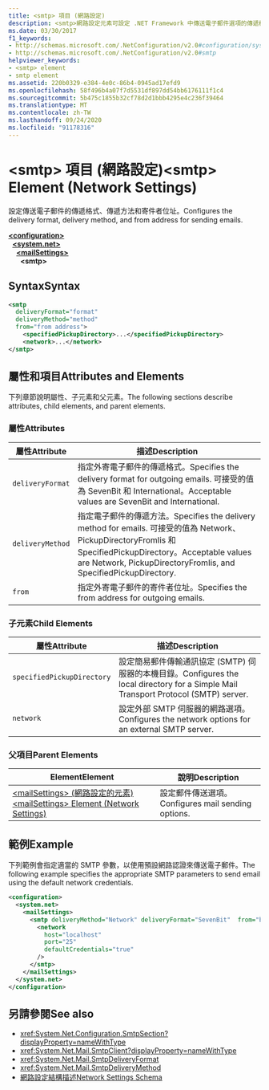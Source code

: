 ```yaml
---
title: <smtp> 項目 (網路設定)
description: <smtp>網路設定元素可設定 .NET Framework 中傳送電子郵件選項的傳遞格式、傳遞方法和寄件者位址。
ms.date: 03/30/2017
f1_keywords:
- http://schemas.microsoft.com/.NetConfiguration/v2.0#configuration/system.net/mailSettings/smtp
- http://schemas.microsoft.com/.NetConfiguration/v2.0#smtp
helpviewer_keywords:
- <smtp> element
- smtp element
ms.assetid: 220b0329-e384-4e0c-86b4-0945ad17efd9
ms.openlocfilehash: 58f496b4a07f7d5531df897dd54bb6176111f1c4
ms.sourcegitcommit: 5b475c1855b32cf78d2d1bbb4295e4c236f39464
ms.translationtype: MT
ms.contentlocale: zh-TW
ms.lasthandoff: 09/24/2020
ms.locfileid: "91178316"
---
```

# <a name="smtp-element-network-settings"></a><span data-ttu-id="d8af1-103">\<smtp> 項目 (網路設定)</span><span class="sxs-lookup"><span data-stu-id="d8af1-103">\<smtp> Element (Network Settings)</span></span>

<span data-ttu-id="d8af1-104">設定傳送電子郵件的傳遞格式、傳遞方法和寄件者位址。</span><span class="sxs-lookup"><span data-stu-id="d8af1-104">Configures the delivery format, delivery method, and from address for sending emails.</span></span>  
  
[**\<configuration>**](../configuration-element.md)\
&nbsp;&nbsp;[**\<system.net>**](system-net-element-network-settings.md)\
&nbsp;&nbsp;&nbsp;&nbsp;[**\<mailSettings>**](mailsettings-element-network-settings.md)\
&nbsp;&nbsp;&nbsp;&nbsp;&nbsp;&nbsp;**\<smtp>**
  
## <a name="syntax"></a><span data-ttu-id="d8af1-105">Syntax</span><span class="sxs-lookup"><span data-stu-id="d8af1-105">Syntax</span></span>  
  
```xml  
<smtp  
  deliveryFormat="format"  
  deliveryMethod="method"  
  from="from address">
    <specifiedPickupDirectory>...</specifiedPickupDirectory>  
    <network>...</network>  
</smtp>  
```  
  
## <a name="attributes-and-elements"></a><span data-ttu-id="d8af1-106">屬性和項目</span><span class="sxs-lookup"><span data-stu-id="d8af1-106">Attributes and Elements</span></span>  

 <span data-ttu-id="d8af1-107">下列章節說明屬性、子元素和父元素。</span><span class="sxs-lookup"><span data-stu-id="d8af1-107">The following sections describe attributes, child elements, and parent elements.</span></span>  
  
### <a name="attributes"></a><span data-ttu-id="d8af1-108">屬性</span><span class="sxs-lookup"><span data-stu-id="d8af1-108">Attributes</span></span>  
  
|<span data-ttu-id="d8af1-109">屬性</span><span class="sxs-lookup"><span data-stu-id="d8af1-109">Attribute</span></span>|<span data-ttu-id="d8af1-110">描述</span><span class="sxs-lookup"><span data-stu-id="d8af1-110">Description</span></span>|  
|---------------|-----------------|  
|`deliveryFormat`|<span data-ttu-id="d8af1-111">指定外寄電子郵件的傳遞格式。</span><span class="sxs-lookup"><span data-stu-id="d8af1-111">Specifies the delivery format for outgoing emails.</span></span> <span data-ttu-id="d8af1-112">可接受的值為 SevenBit 和 International。</span><span class="sxs-lookup"><span data-stu-id="d8af1-112">Acceptable values are SevenBit and International.</span></span>|  
|`deliveryMethod`|<span data-ttu-id="d8af1-113">指定電子郵件的傳遞方法。</span><span class="sxs-lookup"><span data-stu-id="d8af1-113">Specifies the delivery method for emails.</span></span> <span data-ttu-id="d8af1-114">可接受的值為 Network、PickupDirectoryFromIis 和 SpecifiedPickupDirectory。</span><span class="sxs-lookup"><span data-stu-id="d8af1-114">Acceptable values are Network, PickupDirectoryFromIis, and SpecifiedPickupDirectory.</span></span>|  
|`from`|<span data-ttu-id="d8af1-115">指定外寄電子郵件的寄件者位址。</span><span class="sxs-lookup"><span data-stu-id="d8af1-115">Specifies the from address for outgoing emails.</span></span>|  
  
### <a name="child-elements"></a><span data-ttu-id="d8af1-116">子元素</span><span class="sxs-lookup"><span data-stu-id="d8af1-116">Child Elements</span></span>  
  
|<span data-ttu-id="d8af1-117">屬性</span><span class="sxs-lookup"><span data-stu-id="d8af1-117">Attribute</span></span>|<span data-ttu-id="d8af1-118">描述</span><span class="sxs-lookup"><span data-stu-id="d8af1-118">Description</span></span>|  
|---------------|-----------------|  
|`specifiedPickupDirectory`|<span data-ttu-id="d8af1-119">設定簡易郵件傳輸通訊協定 (SMTP) 伺服器的本機目錄。</span><span class="sxs-lookup"><span data-stu-id="d8af1-119">Configures the local directory for a Simple Mail Transport Protocol (SMTP) server.</span></span>|  
|`network`|<span data-ttu-id="d8af1-120">設定外部 SMTP 伺服器的網路選項。</span><span class="sxs-lookup"><span data-stu-id="d8af1-120">Configures the network options for an external SMTP server.</span></span>|  
  
### <a name="parent-elements"></a><span data-ttu-id="d8af1-121">父項目</span><span class="sxs-lookup"><span data-stu-id="d8af1-121">Parent Elements</span></span>  
  
|<span data-ttu-id="d8af1-122">**Element**</span><span class="sxs-lookup"><span data-stu-id="d8af1-122">**Element**</span></span>|<span data-ttu-id="d8af1-123">**說明**</span><span class="sxs-lookup"><span data-stu-id="d8af1-123">**Description**</span></span>|  
|-----------------|---------------------|  
|[<span data-ttu-id="d8af1-124">\<mailSettings> (網路設定的元素) </span><span class="sxs-lookup"><span data-stu-id="d8af1-124">\<mailSettings> Element (Network Settings)</span></span>](mailsettings-element-network-settings.md)|<span data-ttu-id="d8af1-125">設定郵件傳送選項。</span><span class="sxs-lookup"><span data-stu-id="d8af1-125">Configures mail sending options.</span></span>|  
  
## <a name="example"></a><span data-ttu-id="d8af1-126">範例</span><span class="sxs-lookup"><span data-stu-id="d8af1-126">Example</span></span>  

 <span data-ttu-id="d8af1-127">下列範例會指定適當的 SMTP 參數，以使用預設網路認證來傳送電子郵件。</span><span class="sxs-lookup"><span data-stu-id="d8af1-127">The following example specifies the appropriate SMTP parameters to send email using the default network credentials.</span></span>  
  
```xml  
<configuration>  
  <system.net>  
    <mailSettings>  
      <smtp deliveryMethod="Network" deliveryFormat="SevenBit"  from="ben@contoso.com">  
        <network  
          host="localhost"  
          port="25"  
          defaultCredentials="true"  
        />  
      </smtp>  
    </mailSettings>  
  </system.net>  
</configuration>  
```  
  
## <a name="see-also"></a><span data-ttu-id="d8af1-128">另請參閱</span><span class="sxs-lookup"><span data-stu-id="d8af1-128">See also</span></span>

- <xref:System.Net.Configuration.SmtpSection?displayProperty=nameWithType>
- <xref:System.Net.Mail.SmtpClient?displayProperty=nameWithType>
- <xref:System.Net.Mail.SmtpDeliveryFormat>
- <xref:System.Net.Mail.SmtpDeliveryMethod>
- [<span data-ttu-id="d8af1-129">網路設定結構描述</span><span class="sxs-lookup"><span data-stu-id="d8af1-129">Network Settings Schema</span></span>](index.md)
